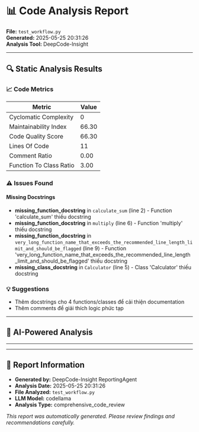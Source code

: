 # 📊 Code Analysis Report

**File:** `test_workflow.py`  
**Generated:** 2025-05-25 20:31:26  
**Analysis Tool:** DeepCode-Insight  

---

## 🔍 Static Analysis Results

### 📈 Code Metrics

| Metric | Value |
|--------|-------|
| Cyclomatic Complexity | 0 |
| Maintainability Index | 66.30 |
| Code Quality Score | 66.30 |
| Lines Of Code | 11 |
| Comment Ratio | 0.00 |
| Function To Class Ratio | 3.00 |


### ⚠️ Issues Found

#### Missing Docstrings

- **missing_function_docstring** in `calculate_sum` (line 2) - Function 'calculate_sum' thiếu docstring
- **missing_function_docstring** in `multiply` (line 6) - Function 'multiply' thiếu docstring
- **missing_function_docstring** in `very_long_function_name_that_exceeds_the_recommended_line_length_limit_and_should_be_flagged` (line 9) - Function 'very_long_function_name_that_exceeds_the_recommended_line_length_limit_and_should_be_flagged' thiếu docstring
- **missing_class_docstring** in `Calculator` (line 5) - Class 'Calculator' thiếu docstring

### 💡 Suggestions

- Thêm docstrings cho 4 functions/classes để cải thiện documentation
- Thêm comments để giải thích logic phức tạp

---

## 🤖 AI-Powered Analysis

---

---

## 📝 Report Information

- **Generated by:** DeepCode-Insight ReportingAgent
- **Analysis Date:** 2025-05-25 20:31:26
- **File Analyzed:** `test_workflow.py`
- **LLM Model:** codellama
- **Analysis Type:** comprehensive_code_review

*This report was automatically generated. Please review findings and recommendations carefully.*